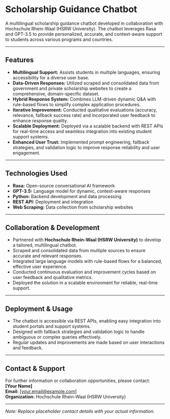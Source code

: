 # Scholarship Guidance Chatbot

A multilingual scholarship guidance chatbot developed in collaboration with Hochschule Rhein-Waal (HSRW University). The chatbot leverages Rasa and GPT-3.5 to provide personalized, accurate, and context-aware support to students across various programs and countries.

---

## Features

- **Multilingual Support:** Assists students in multiple languages, ensuring accessibility for a diverse user base.  
- **Data-Driven Responses:** Utilized scraped and consolidated data from government and private scholarship websites to create a comprehensive, domain-specific dataset.  
- **Hybrid Response System:** Combines LLM-driven dynamic Q&A with rule-based flows to simplify complex application procedures.  
- **Iterative Improvement:** Conducted qualitative evaluations (accuracy, relevance, fallback success rate) and incorporated user feedback to enhance response quality.  
- **Scalable Deployment:** Deployed via a scalable backend with REST APIs for real-time access and seamless integration into existing student support systems.  
- **Enhanced User Trust:** Implemented prompt engineering, fallback strategies, and validation logic to improve response reliability and user engagement.  

---

## Technologies Used

- **Rasa:** Open-source conversational AI framework  
- **GPT-3.5:** Language model for dynamic, context-aware responses  
- **Python:** Backend development and data processing  
- **REST API:** Deployment and integration  
- **Web Scraping:** Data collection from scholarship websites  

---

## Collaboration & Development

- Partnered with **Hochschule Rhein-Waal (HSRW University)** to develop a tailored, multilingual chatbot.  
- Scraped and consolidated data from multiple sources to ensure accurate and relevant responses.  
- Integrated large language models with rule-based flows for a balanced, effective user experience.  
- Conducted continuous evaluation and improvement cycles based on user feedback and qualitative metrics.  
- Deployed the solution in a scalable environment for reliable, real-time support.  

---

## Deployment & Usage

- The chatbot is accessible via REST APIs, enabling easy integration into student portals and support systems.  
- Designed with fallback strategies and validation logic to handle ambiguous or complex queries effectively.  
- Regular updates and improvements are made based on user interactions and feedback.  

---

## Contact & Support

For further information or collaboration opportunities, please contact:  
**[Your Name]**  
**Email:** [your.email@example.com]  
**Organization:** Hochschule Rhein-Waal (HSRW University)  

---

*Note: Replace placeholder contact details with your actual information.*
